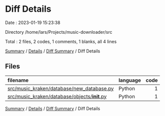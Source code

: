 # Diff Details

Date : 2023-01-19 15:23:38

Directory /home/lars/Projects/music-downloader/src

Total : 2 files,  2 codes, 1 comments, 1 blanks, all 4 lines

[Summary](results.md) / [Details](details.md) / [Diff Summary](diff.md) / Diff Details

## Files
| filename | language | code | comment | blank | total |
| :--- | :--- | ---: | ---: | ---: | ---: |
| [src/music_kraken/database/new_database.py](/src/music_kraken/database/database.py) | Python | 1 | 1 | 0 | 2 |
| [src/music_kraken/database/objects/__init__.py](/src/music_kraken/database/objects/__init__.py) | Python | 1 | 0 | 1 | 2 |

[Summary](results.md) / [Details](details.md) / [Diff Summary](diff.md) / Diff Details